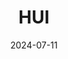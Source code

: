 ---  
layout: startup_page  
title: "HUI"  
id: "hui.land"  
permalink: "/huihui.land07112024/"  
website: "http://www.hui.land/"  
funding_round: "Equity"  
funding_amount: "€25M"  
investors: "Nimbus Capital"  
about: "HUI is a VC 3.0 Super App providing a comprehensive platform for entrepreneurs, startups, and investors. It offers over 20 integrated apps for all business functions and processes, utilizing a data-driven approach distinct from aggregators like Crunchbase and PitchBook. The platform is designed to streamline operations and provide valuable insights with AI functionalities under development."  
markets: "Fintech, Venture Capital"  
hq: "Pescara, Abruzzo, Italy"  
founded_year: ""  
linkedin: ""  
twitter: ""  
instagram: ""  
facebook: ""  
crunchbase: ""  
pitchbook: ""  

date_display: "11-Jul-2024"  
date: "2024-07-11"

# SEO Optimization  
meta_title: "HUI - Equity Funding (€25M)"  
meta_description: "HUI, HUI is a VC 3.0 Super App providing a comprehensive platform for entrepreneurs, startups, and investors. It offers over 20 integrated apps for all bus..."  
meta_keywords: "HUI, Fintech, Venture Capital, Equity funding"  
canonical_url: "https://startup.projectstartups.com/huihui.land07112024/"  
---